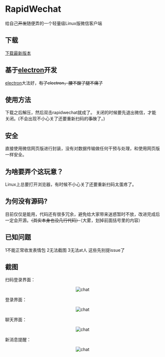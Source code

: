 # RapidWechat
给自己~~开发~~随便弄的一个轻量级Linux版微信客户端
## 下载
[下载最新版本]
## 基于[electron]开发
[electron]大法好，~~有了electron，腰不酸了腿不痛了~~
## 使用方法
下载之后解压，然后双击rapidwechat就成了。
关闭的时候要先退出微信，才能关闭。(不会出现不小心关了还要重新扫码的~~事故~~了。)
## 安全
直接使用微信网页版进行封装，没有对数据传输做任何干预与处理，和使用网页版一样安全。
## 为啥要弄个这玩意？
Linux上总要打开浏览器，有时候不小心关了还要重新扫码太蛋疼了。
## 为何没有源码?
目前仅仅是能用，代码还有很多冗余，避免给大家带来迷惑暂时不放，改进完成后一定会开源。~~（其实本身也没几行代码）~~（大雾，划掉前面括号里的内容）
## 已知问题
1不能正常收发表情包
2无法截图
3无法at人
这些先别提issue了

## 截图
扫码登录界面：
<p align="center">
  <img src="https://github.com/iBeiKeCyn/rapidwechat/blob/master/screenshot/pic.png?raw=true" alt="chat">
</p>
登录界面：
<p align="center">
  <img src="https://github.com/iBeiKeCyn/rapidwechat/blob/master/screenshot/login.png?raw=true" alt="chat">
</p>
聊天界面：
<p align="center">
  <img src="https://github.com/iBeiKeCyn/rapidwechat/blob/master/screenshot/chat.png?raw=true" alt="chat">
</p>
新消息提醒：
<p align="center">
  <img src="https://github.com/iBeiKeCyn/rapidwechat/blob/master/screenshot/notice.png?raw=true" alt="chat">
</p>




[下载最新版本]:  https://github.com/iBeiKeCyn/rapidwechat/releases
[electron]: https://github.com/electron/electron
